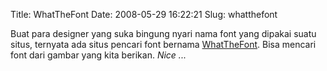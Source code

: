 Title: WhatTheFont
Date: 2008-05-29 16:22:21
Slug: whatthefont

Buat para designer yang suka bingung nyari nama font yang dipakai suatu situs, ternyata ada situs pencari font bernama [WhatTheFont](http://www.myfonts.com/WhatTheFont/). Bisa mencari font dari gambar yang kita berikan. _Nice ..._